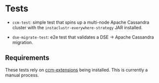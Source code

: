 # Tests

* `ccm-test`: simple test that spins up a multi-node Apache Cassandra cluster with the `instaclustr-everywhere-strategy`
    JAR installed.
    
* `dse-migrate-test`: e2e test that validates a DSE → Apache Cassandra migration.

## Requirements

These tests rely on [ccm-extensions](https://github.com/zegelin/ccm-extensions) being installed.
This is currently a manual process.
